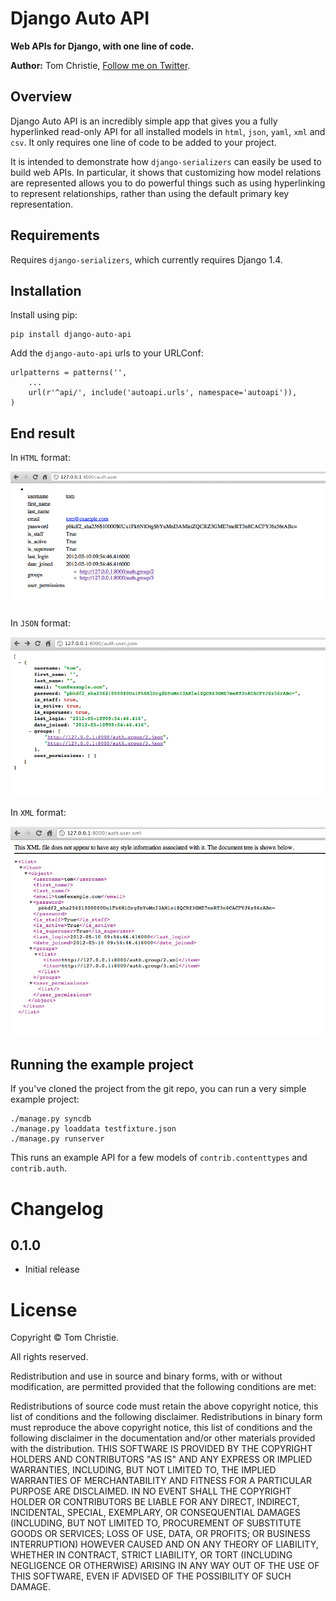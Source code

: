 # Django Auto API

**Web APIs for Django, with one line of code.**

**Author:** Tom Christie, [Follow me on Twitter][1].

## Overview

Django Auto API is an incredibly simple app that gives you a fully hyperlinked read-only API for all installed models in `html`, `json`, `yaml`, `xml` and `csv`. 
It only requires one line of code to be added to your project.

It is intended to demonstrate how `django-serializers` can easily be used to build web APIs.  In particular, it shows that customizing how model relations are represented allows you to do powerful things such as using hyperlinking to represent relationships, rather than using the default primary key representation.

## Requirements

Requires `django-serializers`, which currently requires Django 1.4.

## Installation

Install using pip:

    pip install django-auto-api

Add the `django-auto-api` urls to your URLConf:

    urlpatterns = patterns('',
        ...
        url(r'^api/', include('autoapi.urls', namespace='autoapi')),
    )

## End result

In `HTML` format:

![HTML API](screenshots/html.png)

In `JSON` format:

![JSON API](screenshots/json.png)

In `XML` format:

![XML API](screenshots/xml.png)

## Running the example project

If you've cloned the project from the git repo, you can run a very simple example project:

    ./manage.py syncdb
    ./manage.py loaddata testfixture.json
    ./manage.py runserver

This runs an example API for a few models of `contrib.contenttypes` and `contrib.auth`. 

Changelog
=========

0.1.0
-----

* Initial release

License
=======

Copyright © Tom Christie.

All rights reserved.

Redistribution and use in source and binary forms, with or without 
modification, are permitted provided that the following conditions are met:

Redistributions of source code must retain the above copyright notice, this 
list of conditions and the following disclaimer.
Redistributions in binary form must reproduce the above copyright notice, this 
list of conditions and the following disclaimer in the documentation and/or 
other materials provided with the distribution.
THIS SOFTWARE IS PROVIDED BY THE COPYRIGHT HOLDERS AND CONTRIBUTORS "AS IS" AND 
ANY EXPRESS OR IMPLIED WARRANTIES, INCLUDING, BUT NOT LIMITED TO, THE IMPLIED 
WARRANTIES OF MERCHANTABILITY AND FITNESS FOR A PARTICULAR PURPOSE ARE 
DISCLAIMED. IN NO EVENT SHALL THE COPYRIGHT HOLDER OR CONTRIBUTORS BE LIABLE 
FOR ANY DIRECT, INDIRECT, INCIDENTAL, SPECIAL, EXEMPLARY, OR CONSEQUENTIAL 
DAMAGES (INCLUDING, BUT NOT LIMITED TO, PROCUREMENT OF SUBSTITUTE GOODS OR 
SERVICES; LOSS OF USE, DATA, OR PROFITS; OR BUSINESS INTERRUPTION) HOWEVER 
CAUSED AND ON ANY THEORY OF LIABILITY, WHETHER IN CONTRACT, STRICT LIABILITY, 
OR TORT (INCLUDING NEGLIGENCE OR OTHERWISE) ARISING IN ANY WAY OUT OF THE USE 
OF THIS SOFTWARE, EVEN IF ADVISED OF THE POSSIBILITY OF SUCH DAMAGE.

[1]: http://twitter.com/_tomchristie
